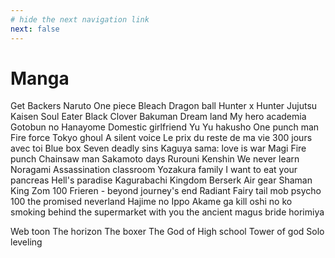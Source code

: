 ```yaml
---
# hide the next navigation link
next: false
---
```


<script setup>
import EntriesGrid from '@components/EntriesGrid.vue'
import {data} from '@vp/data-loader/manga.data.ts'
</script>

# Manga

<EntriesGrid :data="data" />

Get Backers
Naruto
One piece
Bleach
Dragon ball
Hunter x Hunter
Jujutsu Kaisen
Soul Eater
Black Clover
Bakuman
Dream land
My hero academia
Gotobun no Hanayome
Domestic girlfriend
Yu Yu hakusho
One punch man
Fire force
Tokyo ghoul
A silent voice
Le prix du reste de ma vie
300 jours avec toi
Blue box
Seven deadly sins
Kaguya sama: love is war
Magi
Fire punch
Chainsaw man
Sakamoto days
Rurouni Kenshin
We never learn
Noragami
Assassination classroom
Yozakura family
I want to eat your pancreas
Hell's paradise
Kagurabachi
Kingdom
Berserk
Air gear
Shaman King
Zom 100
Frieren - beyond journey's end
Radiant
Fairy tail
mob psycho 100
the promised neverland
Hajime no Ippo
Akame ga kill
oshi no ko
smoking behind the supermarket with you
the ancient magus bride
horimiya

Web toon
The horizon
The boxer
The God of High school
Tower of god
Solo leveling
